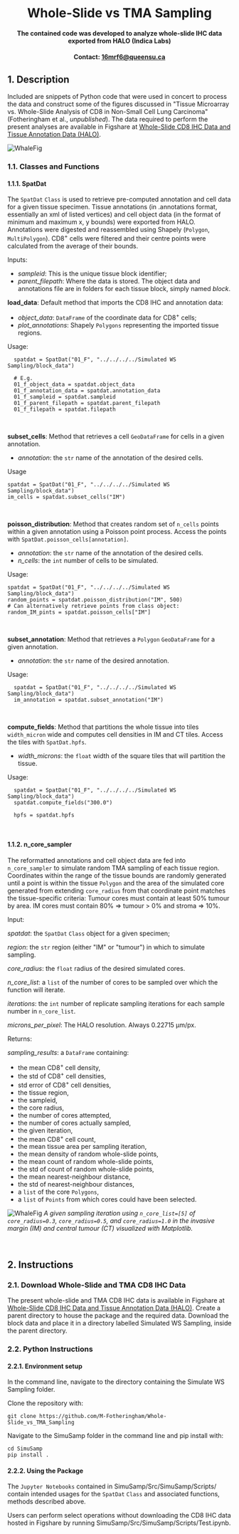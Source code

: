 # <div align="center"> Whole-Slide vs TMA Sampling </div>
#### <div align="center"> The contained code was developed to analyze whole-slide IHC data exported from HALO (Indica Labs) <div>
#### <div align="center">Contact: 16mrf6@queensu.ca</div>
  
  ## 1. Description
Included are snippets of Python code that were used in concert to process the data and construct some of the figures discussed in "Tissue Microarray vs. Whole-Slide Analysis of CD8 in Non-Small Cell Lung Carcinoma" (Fotheringham et al., *unpublished*).
The data required to perform the present analyses are available in Figshare at [Whole-Slide CD8 IHC Data and Tissue Annotation Data (HALO)](https://doi.org/10.6084/m9.figshare.28991807.v2).


![WhaleFig](docs/WhaleSlide.png)

  ### 1.1. Classes and Functions
  #### 1.1.1. SpatDat
The `SpatDat` `Class` is used to retrieve pre-computed annotation and cell data for a given tissue specimen. 
Tissue annotations (in .annotations format, essentially an xml of listed vertices) and cell object data (in the format of minimum and maximum x, y bounds) were exported from HALO. Annotations were digested and reassembled using Shapely (`Polygon`, `MultiPolygon`). CD8<sup>+</sup> cells were filtered and their centre points were calculated from the average of their bounds.
  
  Inputs:
  
  - *sampleid*: This is the unique tissue block identifier;
  - *parent_filepath*: Where the data is stored. The object data and annotations file are in folders for each tissue block, simply named *block*.
  
  **load_data**:
  Default method that imports the CD8 IHC and annotation data:
  
  - *object_data*: `DataFrame` of the coordinate data for CD8<sup>+</sup> cells;
  - *plot_annotations*: Shapely `Polygons` representing the imported tissue regions.

  Usage:

      spatdat = SpatDat("01_F", "../../../../Simulated WS Sampling/block_data")
      
      # E.g.
      01_f_object_data = spatdat.object_data
      01_f_annotation_data = spatdat.annotation_data
      01_f_sampleid = spatdat.sampleid
      01_f_parent_filepath = spatdat.parent_filepath
      01_f_filepath = spatdat.filepath

  <br>
  
  **subset_cells**:
  Method that retrieves a cell `GeoDataFrame` for cells in a given annotation.

  - *annotation*: the `str` name of the annotation of the desired cells.

  Usage

    spatdat = SpatDat("01_F", "../../../../Simulated WS Sampling/block_data")
    im_cells = spatdat.subset_cells("IM")

  <br>
  
  **poisson_distribution**:
  Method that creates random set of `n_cells` points within a given annotation using a Poisson point process. Access the points with `SpatDat.poisson_cells[annotation]`.

  - *annotation*: the `str` name of the annotation of the desired cells.
  - *n_cells*: the `int` number of cells to be simulated.

  Usage:

    spatdat = SpatDat("01_F", "../../../../Simulated WS Sampling/block_data")
    random_points = spatdat.poisson_distribution("IM", 500)
    # Can alternatively retrieve points from class object:
    random_IM_pints = spatdat.poisson_cells["IM"]

  <br>
  
  **subset_annotation**:
  Method that retrieves a `Polygon` `GeoDataFrame` for a given annotation.

  - *annotation*: the `str` name of the desired annotation.

  Usage:

      spatdat = SpatDat("01_F", "../../../../Simulated WS Sampling/block_data")
      im_annotation = spatdat.subset_annotation("IM")

  <br>
  
  **compute_fields**:
  Method that partitions the whole tissue into tiles `width_micron` wide and computes cell densities in IM and CT tiles. Access the tiles with `SpatDat.hpfs`.

  - *width_microns*: the `float` width of the square tiles that will partition the tissue.

  Usage:

      spatdat = SpatDat("01_F", "../../../../Simulated WS Sampling/block_data")
      spatdat.compute_fields("300.0")

      hpfs = spatdat.hpfs

  <br>
  
  #### 1.1.2. n_core_sampler
 The reformatted annotations and cell object data are fed into `n_core_sampler` to simulate random TMA sampling of each tissue region. Coordinates within the range of the tissue bounds are randomly generated until a point is within the tissue `Polygon` and the area of the simulated core generated from extending `core_radius` from that coordinate point matches the tissue-specific criteria:
 Tumour cores must contain at least 50% tumour by area.
 IM cores must contain 80% => tumour > 0% and stroma => 10%.
  
  Input:
  
 *spatdat*: the `SpatDat` `Class` object for a given specimen;
 
 *region*: the `str` region (either "IM" or "tumour") in which to simulate sampling.
  
 *core_radius*: the `float` radius of the desired simulated cores.

 *n_core_list*: a `list` of the number of cores to be sampled over which the function will iterate.

 *iterations*: the `int` number of replicate sampling iterations for each sample number in `n_core_list`.
  
  *microns_per_pixel*: The HALO resolution. Always 0.22715 µm/px.
 
  Returns:
 
  *sampling_results*: a `DataFrame` containing:
  
  - the mean CD8<sup>+</sup> cell density,
  - the std of CD8<sup>+</sup> cell densities,
  - std error of CD8<sup>+</sup> cell densities,
  - the tissue region,
  - the sampleid,
  - the core radius,
  - the number of cores attempted,
  - the number of cores actually sampled,
  - the given iteration,
  - the mean CD8<sup>+</sup> cell count,
  - the mean tissue area per sampling iteration,
  - the mean density of random whole-slide points,
  - the mean count of random whole-slide points,
  - the std of count of random whole-slide points,
  - the mean nearest-neighbour distance,
  - the std of nearest-neighbour distances,
  - a `list` of the core `Polygons`,
  - a `list` of `Points` from which cores could have been selected.
  
  
![WhaleFig](docs/sampling_example_horizontal_white.png)
*A given sampling iteration using `n_core_list=[5]` of `core_radius=0.3`, `core_radius=0.5`, and `core_radius=1.0` in the invasive margin (IM) and central tumour (CT) visualized with Matplotlib.*

<br>
  
## 2. Instructions
### 2.1. Download Whole-Slide and TMA CD8 IHC Data

The present whole-slide and TMA CD8 IHC data is available in Figshare at [Whole-Slide CD8 IHC Data and Tissue Annotation Data (HALO)](https://doi.org/10.6084/m9.figshare.28991807.v2). Create a parent directory to house the package and the required data. Download the block data and place it in a directory labelled Simulated WS Sampling, inside the parent directory.

### 2.2. Python Instructions
#### 2.2.1. Environment setup

In the command line, navigate to the directory containing the Simulate WS Sampling folder. 

Clone the repository with:

    git clone https://github.com/M-Fotheringham/Whole-Slide_vs_TMA_Sampling

Navigate to the SimuSamp folder in the command line and pip install with:

    cd SimuSamp
    pip install .

#### 2.2.2. Using the Package

The `Jupyter Notebooks` contained in SimuSamp/Src/SimuSamp/Scripts/ contain intended usages for the `SpatDat` `Class` and associated functions, methods described above.

Users can perform select operations without downloading the CD8 IHC data hosted in Figshare by running SimuSamp/Src/SimuSamp/Scripts/Test.ipynb.


